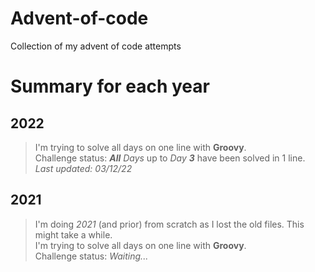 # Advent-of-code

Collection of my advent of code attempts

# Summary for each year

## 2022

> I'm trying to solve all days on one line with **Groovy**.  
Challenge status: ***All** Days* up to *Day **3*** have been solved in 1 line.  
*Last updated: 03/12/22*

## 2021

> I'm doing *2021* (and prior) from scratch as I lost the old files. This might take a while.  
I'm trying to solve all days on one line with **Groovy**.  
Challenge status: *Waiting...*